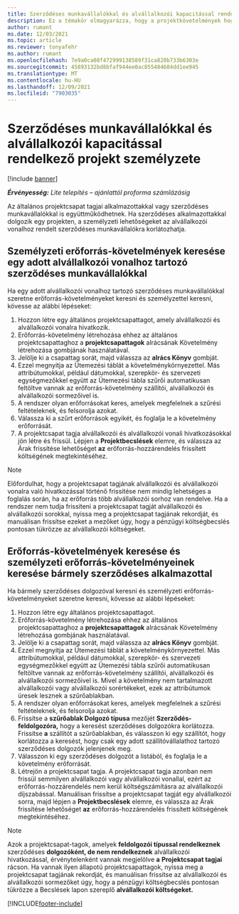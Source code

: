 ```yaml
---
title: Szerződéses munkavállalókkal és alvállalkozói kapacitással rendelkező projekt személyzete
description: Ez a témakör elmagyarázza, hogy a projektkövetelmények hogyan használhatók szerződéses alkalmazottakkal vagy a Microsoft alvállalkozói kapacitásával Dynamics 365 Project Operations.
author: rumant
ms.date: 12/03/2021
ms.topic: article
ms.reviewer: tonyafehr
ms.author: rumant
ms.openlocfilehash: 7e9a0ca08f472999138589f31ca820b733b6303e
ms.sourcegitcommit: 45893132bd8bfaf944ee0ac855484684dd1ee945
ms.translationtype: MT
ms.contentlocale: hu-HU
ms.lasthandoff: 12/09/2021
ms.locfileid: "7903035"
---
```

# <a name="staffing-a-project-with-contract-workers-and-subcontracted-capacity"></a>Szerződéses munkavállalókkal és alvállalkozói kapacitással rendelkező projekt személyzete

[!include [banner](../../includes/dataverse-preview.md)]

_**Érvényesség:** Lite telepítés – ajánlattól proforma számlázásig_

Az általános projektcsapat tagjai alkalmazottakkal vagy szerződéses munkavállalókkal is együttműködhetnek. Ha szerződéses alkalmazottakkal dolgozik egy projekten, a személyzeti lehetőségeket az alvállalkozói vonalhoz rendelt szerződéses munkavállalókra korlátozhatja. 

## <a name="search-for-staff-resource-requirements-with-contract-workers-that-belong-to-a-specific-subcontract-line"></a>Személyzeti erőforrás-követelmények keresése egy adott alvállalkozói vonalhoz tartozó szerződéses munkavállalókkal

Ha egy adott alvállalkozói vonalhoz tartozó szerződéses munkavállalókkal szeretne erőforrás-követelményeket keresni és személyzettel keresni, kövesse az alábbi lépéseket:

1. Hozzon létre egy általános projektcsapattagot, amely alvállalkozói és alvállalkozói vonalra hivatkozik.
2. Erőforrás-követelmény létrehozása ehhez az általános projektcsapattaghoz a **projektcsapattagok** alrácsának Követelmény létrehozása gombjának használatával.
3. Jelölje ki a csapattag sorát, majd válassza az **alrács Könyv** gombját. 
4. Ezzel megnyitja az Ütemezési táblát a követelménykörnyezettel. Más attribútumokkal, például dátumokkal, szerepkör- és szervezeti egységmezőkkel együtt az Ütemezési tábla szűrői automatikusan feltöltve vannak az erőforrás-követelmény szállítói, alvállalkozói és alvállalkozói sormezőivel is.
5. A rendszer olyan erőforrásokat keres, amelyek megfelelnek a szűrési feltételeknek, és felsorolja azokat. 
6. Válassza ki a szűrt erőforrások egyikét, és foglalja le a követelmény erőforrását. 
7. A projektcsapat tagja alvállalkozói és alvállalkozói vonali hivatkozásokkal jön létre és frissül. Lépjen a **Projektbecslések** elemre, és válassza az Árak frissítése lehetőséget **az** erőforrás-hozzárendelés frissített költségének megtekintéséhez. 

> [!NOTE]
> Előfordulhat, hogy a projektcsapat tagjának alvállalkozói és alvállalkozói vonalra való hivatkozással történő frissítése nem mindig lehetséges a foglalás során, ha az erőforrás több alvállalkozói sorhoz van rendelve. Ha a rendszer nem tudja frissíteni a projektcsapat tagját alvállalkozói és alvállalkozói sorokkal, nyissa meg a projektcsapat tagjának rekordját, és manuálisan frissítse ezeket a mezőket úgy, hogy a pénzügyi költségbecslés pontosan tükrözze az alvállalkozói költségeket.

## <a name="search-for-and-staff-resource-requirements-with-any-contract-worker"></a>Erőforrás-követelmények keresése és személyzeti erőforrás-követelményeinek keresése bármely szerződéses alkalmazottal

Ha bármely szerződéses dolgozóval keresni és személyzeti erőforrás-követelményeket szeretne keresni, kövesse az alábbi lépéseket:

1. Hozzon létre egy általános projektcsapattagot.
2. Erőforrás-követelmény létrehozása ehhez az általános projektcsapattaghoz a **projektcsapattagok** alrácsának Követelmény létrehozása gombjának használatával.
3. Jelölje ki a csapattag sorát, majd válassza az **alrács Könyv** gombját. 
4. Ezzel megnyitja az Ütemezési táblát a követelménykörnyezettel. Más attribútumokkal, például dátumokkal, szerepkör- és szervezeti egységmezőkkel együtt az Ütemezési tábla szűrői automatikusan feltöltve vannak az erőforrás-követelmény szállítói, alvállalkozói és alvállalkozói sormezőivel is. Mivel a követelmény nem tartalmazott alvállalkozói vagy alvállalkozói sorértékeket, ezek az attribútumok üresek lesznek a szűrőablakban.
5. A rendszer olyan erőforrásokat keres, amelyek megfelelnek a szűrési feltételeknek, és felsorolja azokat.
6. Frissítse a **szűrőablak Dolgozó típusa** mezőjét **Szerződés-feldolgozóra,** hogy a keresést szerződéses dolgozókra korlátozza. Frissítse **a** szállítót a szűrőablakban, és válasszon ki egy szállítót, hogy korlátozza a keresést, hogy csak egy adott szállítóvállalathoz tartozó szerződéses dolgozók jelenjenek meg.
7. Válasszon ki egy szerződéses dolgozót a listából, és foglalja le a követelmény erőforrását.
8. Létrejön a projektcsapat tagja. A projektcsapat tagja azonban nem frissül semmilyen alvállalkozói vagy alvállalkozói vonallal, ezért az erőforrás-hozzárendelés nem kerül költségszámításra az alvállalkozói díjszabással. Manuálisan frissítse a projektcsapat tagját egy alvállalkozói sorra, majd lépjen a **Projektbecslések** elemre, és válassza az Árak frissítése lehetőséget **az** erőforrás-hozzárendelés frissített költségének megtekintéséhez.

> [!NOTE]
> Azok a projektcsapat-tagok, amelyek **feldolgozói típussal rendelkeznek** szerződéses **dolgozóként, de nem rendelkeznek** alvállalkozói hivatkozással, érvénytelenként vannak megjelölve **a** **Projektcsapat tagjai** rácson. Ha vannak ilyen állapotú projektcsapattagok, nyissa meg a projektcsapat tagjának rekordját, és manuálisan frissítse az alvállalkozói és alvállalkozói sormezőket úgy, hogy a pénzügyi költségbecslés pontosan tükrözze a Becslések lapon szereplő **alvállalkozói költségeket.** 


[!INCLUDE[footer-include](../../includes/footer-banner.md)]
